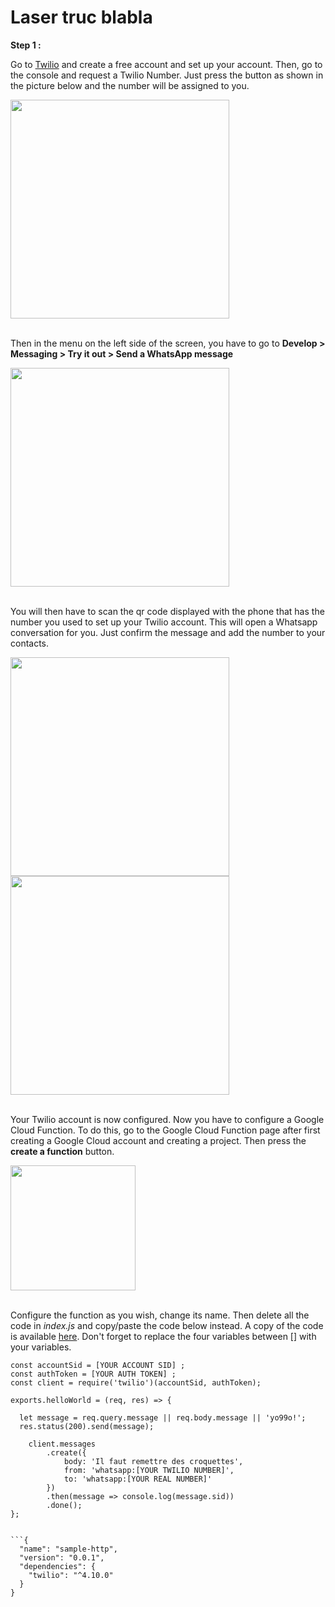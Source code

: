 # Laser truc blabla

**Step 1 :** 

Go to [Twilio](https://www.twilio.com/en-us) and create a free account and set up your account. Then, go to the console and request a Twilio Number. Just press the button as shown in the picture below and the number will be assigned to you.

<img height=350 src="https://github.com/stefarine/smart_food_dispenser/assets/57952280/4dc4dd18-a810-4ef0-a663-1dc3f030f8f1">
</br></br>

Then in the menu on the left side of the screen, you have to go to **Develop > Messaging > Try it out > Send a WhatsApp message**

<img height=350 src="https://github.com/stefarine/smart_food_dispenser/assets/57952280/51dad0a0-61ab-425e-9359-dae9883200b7">
</br></br>

You will then have to scan the qr code displayed with the phone that has the number you used to set up your Twilio account. This will open a Whatsapp conversation for you. Just confirm the message and add the number to your contacts.

<img height=350 src="https://github.com/stefarine/smart_food_dispenser/assets/57952280/acea5cd9-4e1e-4025-a26e-998e24b01416">
<img height=350 src="https://github.com/stefarine/smart_food_dispenser/assets/57952280/a028a2a8-1bea-4a2b-b827-ba821736592a">
</br></br>

Your Twilio account is now configured. Now you have to configure a Google Cloud Function. To do this, go to the Google Cloud Function page after first creating a Google Cloud account and creating a project. Then press the **create a function** button.

<img height=200 src="https://github.com/stefarine/smart_food_dispenser/assets/57952280/dd4f3ee6-42f4-44a9-9b82-dce23307b635">
</br></br>

Configure the function as you wish, change its name. Then delete all the code in *index.js* and copy/paste the code below instead. A copy of the code is available [here](Code/Cloud/laser-notif.js). Don't forget to replace the four variables between [] with your variables.

````
const accountSid = [YOUR ACCOUNT SID] ;
const authToken = [YOUR AUTH TOKEN] ;
const client = require('twilio')(accountSid, authToken);

exports.helloWorld = (req, res) => {

  let message = req.query.message || req.body.message || 'yo99o!';
  res.status(200).send(message);

    client.messages
        .create({
            body: 'Il faut remettre des croquettes',
            from: 'whatsapp:[YOUR TWILIO NUMBER]',
            to: 'whatsapp:[YOUR REAL NUMBER]'
        })
        .then(message => console.log(message.sid))
        .done();
};


```{
  "name": "sample-http",
  "version": "0.0.1",
  "dependencies": {
    "twilio": "^4.10.0"
  }
}

````


